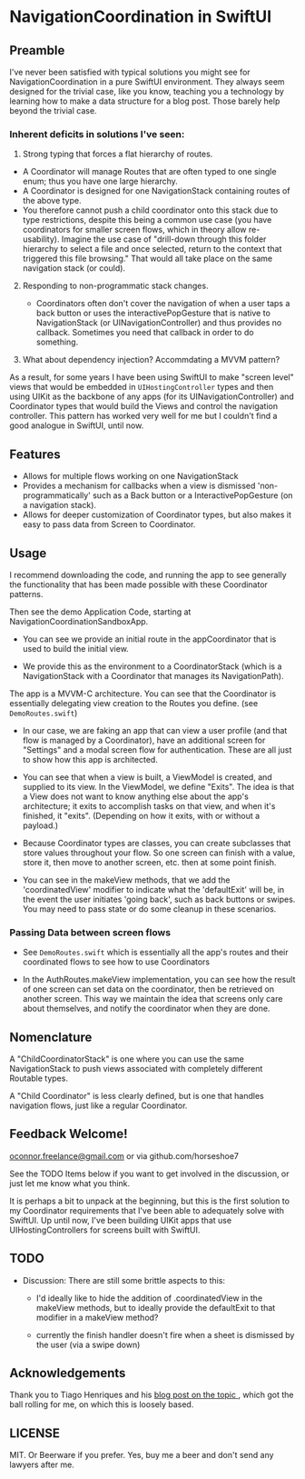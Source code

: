 #  NavigationCoordination in SwiftUI

## Preamble

I've never been satisfied with typical solutions you might see for NavigationCoordination in a pure SwiftUI environment.  They always seem designed for the trivial case, like you know, teaching you a technology by learning how to make a data structure for a blog post.  Those barely help beyond the trivial case.

### Inherent deficits in solutions I've seen:

1. Strong typing that forces a flat hierarchy of routes.
- A Coordinator will manage Routes that are often typed to one single enum; thus you have one large hierarchy.
- A Coordinator is designed for one NavigationStack containing routes of the above type.
- You therefore cannot push a child coordinator onto this stack due to type restrictions, despite this being a common use case (you have coordinators for smaller screen flows, which in theory allow re-usability).  Imagine the use case of "drill-down through this folder hierarchy to select a file and once selected, return to the context that triggered this file browsing."  That would all take place on the same navigation stack (or could).

2. Responding to non-programmatic stack changes.
    - Coordinators often don't cover the navigation of when a user taps a back button or uses the interactivePopGesture that is native to NavigationStack (or UINavigationController) and thus provides no callback.  Sometimes you need that callback in order to do something.

3. What about dependency injection? Accommdating a MVVM pattern?

As a result, for some years I have been using SwiftUI to make "screen level" views that would be embedded in `UIHostingController` types and then using UIKit as the backbone of any apps (for its UINavigationController) and Coordinator types that would build the Views and control the navigation controller.  This pattern has worked very well for me but I couldn't find a good analogue in SwiftUI, until now.


## Features

- Allows for multiple flows working on one NavigationStack
- Provides a mechanism for callbacks when a view is dismissed 'non-programmatically' such as a Back button or a InteractivePopGesture (on a navigation stack).
- Allows for deeper customization of Coordinator types, but also makes it easy to pass data from Screen to Coordinator.


## Usage

I recommend downloading the code, and running the app to see generally the functionality that has been made possible with these Coordinator patterns.

Then see the demo Application Code, starting at NavigationCoordinationSandboxApp.

- You can see we provide an initial route in the appCoordinator that is used to build the initial view.

- We provide this as the environment to a CoordinatorStack (which is a NavigationStack with a Coordinator that manages its NavigationPath).

The app is a MVVM-C architecture.  You can see that the Coordinator is essentially delegating view creation to the Routes you define.  (see `DemoRoutes.swift`)

- In our case, we are faking an app that can view a user profile (and that flow is managed by a Coordinator), have an additional screen for "Settings" and a modal screen flow for authentication.  These are all just to show how this app is architected.

- You can see that when a view is built, a ViewModel is created, and supplied to its view.  In the ViewModel, we define "Exits".  The idea is that a View does not want to know anything else about the app's architecture; it exits to accomplish tasks on that view, and when it's finished, it "exits".  (Depending on how it exits, with or without a payload.)

- Because Coordinator types are classes, you can create subclasses that store values throughout your flow.  So one screen can finish with a value, store it, then move to another screen, etc. then at some point finish.

- You can see in the makeView methods, that we add the 'coordinatedView' modifier to indicate what the 'defaultExit' will be, in the event the user initiates 'going back', such as back buttons or swipes.  You may need to pass state or do some cleanup in these scenarios.



### Passing Data between screen flows

- See `DemoRoutes.swift` which is essentially all the app's routes and their coordinated flows to see how to use Coordinators

- In the AuthRoutes.makeView implementation, you can see how the result of one screen can set data on the coordinator, then be retrieved on another screen.  This way we maintain the idea that screens only care about themselves, and notify the coordinator when they are done.


## Nomenclature

A "ChildCoordinatorStack" is one where you can use the same NavigationStack to push views associated with completely different Routable types.

A "Child Coordinator" is less clearly defined, but is one that handles navigation flows, just like a regular Coordinator. 


## Feedback Welcome!

oconnor.freelance@gmail.com or via github.com/horseshoe7

See the TODO Items below if you want to get involved in the discussion, or just let me know what you think.

It is perhaps a bit to unpack at the beginning, but this is the first solution to my Coordinator requirements that I've been able to adequately solve with SwiftUI.  Up until now, I've been building UIKit apps that use UIHostingControllers for screens built with SwiftUI.


## TODO
 
- Discussion: There are still some brittle aspects to this:
        
    - I'd ideally like to hide the addition of .coordinatedView in the makeView methods, but to ideally provide the defaultExit to that modifier in a makeView method?
    
    - currently the finish handler doesn't fire when a sheet is dismissed by the user (via a swipe down)


## Acknowledgements

Thank you to Tiago Henriques and his [blog post on the topic ](https://www.tiagohenriques.dev/blog/swiftui-refactor-navigation-layer-using-coordinator-pattern), which got the ball rolling for me, on which this is loosely based.

## LICENSE

MIT.  Or Beerware if you prefer.  Yes, buy me a beer and don't send any lawyers after me.
